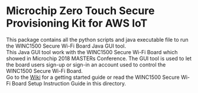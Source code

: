 ﻿# Microchip Zero Touch Secure Provisioning Kit for AWS IoT

This package contains all the python scripts and java executable file to run the WINC1500 Secure Wi-Fi Board Java GUI tool.\
This Java GUI tool work with the WINC1500 Secure Wi-Fi Board which showed in Microchip 2018 MASTERs Conference.
The GUI tool is used to let the board users sign-up or sign-in an account used to control the WINC1500 Secure Wi-Fi Board.\
Go to the [Wiki](https://github.com/MicrochipTech/aws-iot-winc1500-secure-wifi-board-java-gui-for-master-workshop/wiki) for a getting started guide or read the WINC1500 Secure Wi-Fi Board Setup Instruction Guide in this directory.

